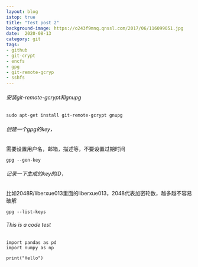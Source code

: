 ```yaml
---
layout: blog
istop: true
title: "Test post 2"
background-image: https://o243f9mnq.qnssl.com/2017/06/116099051.jpg
date:  2020-08-13
category: git
tags:
- github
- git-crypt
- encfs
- gpg
- git-remote-gcryp
- sshfs
---
```


######  安装git-remote-gcrypt和gnupg
```
sudo apt-get install git-remote-gcrypt gnupg
```
###### 创建一个gpg的key，
 需要设置用户名，邮箱，描述等，不要设置过期时间
```
gpg --gen-key
```
###### 记录一下生成的key的ID，

比如2048R/liberxue013里面的liberxue013，2048代表加密轮数，越多越不容易破解
```
gpg --list-keys
```
###### This is a code test
```
import pandas as pd
import numpy as np

print("Hello")
```







